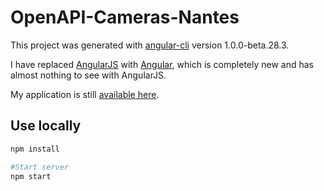 # OpenAPI-Cameras-Nantes

This project was generated with [angular-cli](https://github.com/angular/angular-cli) version 1.0.0-beta.28.3.

I have replaced [AngularJS](https://angularjs.org/) with [Angular](https://angular.io/), which is completely new and has almost nothing to see with AngularJS. 

My application is still [available here](openapi-cameras-nantes.firebaseapp.com).

## Use locally

``` bash
npm install

#Start server
npm start
```
